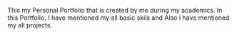 This my Personal Portfolio that is created by me during my academics. In this Portfolio, I have mentioned my all basic skils and Also i have mentioned my all projects.
